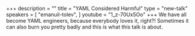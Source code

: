 +++
description = ""
title = "YAML Considered Harmful"
type = "new-talk"
speakers = [
        "emanuil-tolev",
]
youtube = "1_z-70Ux5Oo"
+++
We have all become YAML engineers, because everybody loves it, right?! Sometimes it can also burn you pretty badly and this is what this talk is about.